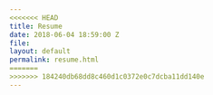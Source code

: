 ```yaml
---
<<<<<<< HEAD
title: Resume
date: 2018-06-04 18:59:00 Z
file: 
layout: default
permalink: resume.html
=======
>>>>>>> 184240db68dd8c460d1c0372e0c7dcba11dd140e
---
```



